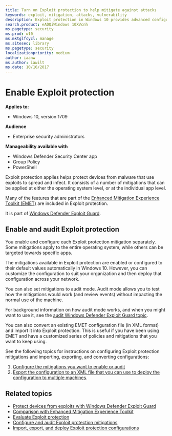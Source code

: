```yaml
---
title: Turn on Exploit protection to help mitigate against attacks
keywords: exploit, mitigation, attacks, vulnerability
description: Exploit protection in Windows 10 provides advanced configuration over the settings offered in EMET.
search.product: eADQiWindows 10XVcnh
ms.pagetype: security
ms.prod: w10
ms.mktglfcycl: manage
ms.sitesec: library
ms.pagetype: security
localizationpriority: medium
author: iaanw
ms.author: iawilt
ms.date: 10/16/2017
---
```




# Enable Exploit protection


**Applies to:**

- Windows 10, version 1709



**Audience**

- Enterprise security administrators


**Manageability available with**

- Windows Defender Security Center app
- Group Policy
- PowerShell



Exploit protection applies helps protect devices from malware that use exploits to spread and infect. It consists of a number of mitigations that can be applied at either the operating system level, or at the individual app level.

Many of the features that are part of the [Enhanced Mitigation Experience Toolkit (EMET)](https://technet.microsoft.com/en-us/security/jj653751) are included in Exploit protection. 

It is part of [Windows Defender Exploit Guard](windows-defender-exploit-guard.md).



## Enable and audit Exploit protection

You enable and configure each Exploit protection mitigation separately. Some mitigations apply to the entire operating system, while others can be targeted towards specific apps. 

The mitigations available in Exploit protection are enabled or configured to their default values automatically in Windows 10. However, you can customize the configuration to suit your organization and then deploy that configuration across your network. 

You can also set mitigations to audit mode. Audit mode allows you to test how the mitigations would work (and review events) without impacting the normal use of the machine.

For background information on how audit mode works, and when you might want to use it, see the [audit Windows Defender Exploit Guard topic](audit-windows-defender-exploit-guard.md).

You can also convert an existing EMET configuration file (in XML format) and import it into Exploit protection. This is useful if you have been using EMET and have a customized series of policies and mitigations that you want to keep using.

See the following topics for instructions on configuring Exploit protection mitigations and importing, exporting, and converting configurations:

1. [Configure the mitigations you want to enable or audit](customize-exploit-protection.md)
2. [Export the configuration to an XML file that you can use to deploy the configuration to multiple machines](import-export-exploit-protection-emet-xml.md).


## Related topics

- [Protect devices from exploits with Windows Defender Exploit Guard](exploit-protection-exploit-guard.md)
- [Comparison with Enhanced Mitigation Experience Toolkit](emet-exploit-protection-exploit-guard.md)
- [Evaluate Exploit protection](evaluate-exploit-protection.md)
- [Configure and audit Exploit protection mitigations](customize-exploit-protection.md)
- [Import, export, and deploy Exploit protection configurations](import-export-exploit-protection-emet-xml.md)



